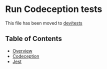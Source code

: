 # Run Codeception tests

This file has been moved to [dev/tests](/dev/tests/README.md)

## Table of Contents

* [Overview](/docs/tests/README.md)
* [Codeception](/dev/tests/README.md)
* [Jest](/docs/tests/jest.md)

